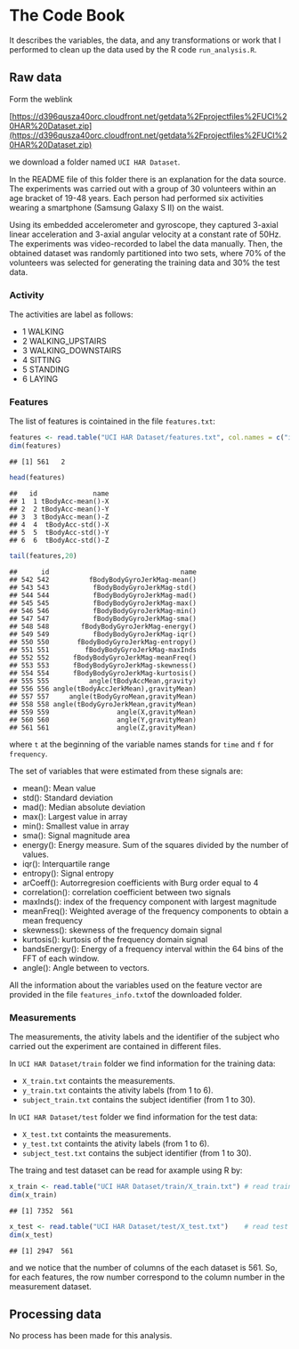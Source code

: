 The Code Book
======================================

It describes the variables, the data, and any transformations or work that I performed to clean up the data used by the R code `run_analysis.R`. 

## Raw data
Form the weblink 

[https://d396qusza40orc.cloudfront.net/getdata%2Fprojectfiles%2FUCI%20HAR%20Dataset.zip](https://d396qusza40orc.cloudfront.net/getdata%2Fprojectfiles%2FUCI%20HAR%20Dataset.zip)

we download a folder named `UCI HAR Dataset`.

In the README file of this folder there is an explanation for the data source.
The experiments was carried out with a group of 30 volunteers within an age bracket of 19-48 years. Each person had performed six activities wearing a smartphone (Samsung Galaxy S II) on the waist.

Using its embedded accelerometer and gyroscope, they captured 3-axial linear acceleration and 3-axial angular velocity at a constant rate of 50Hz. The experiments was video-recorded to label the data manually. Then, the obtained dataset was randomly partitioned into two sets, where 70% of the volunteers was selected for generating the training data and 30% the test data. 

### Activity
The activities are label as follows:

- 1 WALKING
- 2 WALKING_UPSTAIRS
- 3 WALKING_DOWNSTAIRS
- 4 SITTING
- 5 STANDING
- 6 LAYING 

### Features
The list of features is cointained in the file `features.txt`:

```r
features <- read.table("UCI HAR Dataset/features.txt", col.names = c("id","name")) # read features names
dim(features)
```

```
## [1] 561   2
```

```r
head(features)
```

```
##   id              name
## 1  1 tBodyAcc-mean()-X
## 2  2 tBodyAcc-mean()-Y
## 3  3 tBodyAcc-mean()-Z
## 4  4  tBodyAcc-std()-X
## 5  5  tBodyAcc-std()-Y
## 6  6  tBodyAcc-std()-Z
```

```r
tail(features,20)
```

```
##      id                                 name
## 542 542          fBodyBodyGyroJerkMag-mean()
## 543 543           fBodyBodyGyroJerkMag-std()
## 544 544           fBodyBodyGyroJerkMag-mad()
## 545 545           fBodyBodyGyroJerkMag-max()
## 546 546           fBodyBodyGyroJerkMag-min()
## 547 547           fBodyBodyGyroJerkMag-sma()
## 548 548        fBodyBodyGyroJerkMag-energy()
## 549 549           fBodyBodyGyroJerkMag-iqr()
## 550 550       fBodyBodyGyroJerkMag-entropy()
## 551 551         fBodyBodyGyroJerkMag-maxInds
## 552 552      fBodyBodyGyroJerkMag-meanFreq()
## 553 553      fBodyBodyGyroJerkMag-skewness()
## 554 554      fBodyBodyGyroJerkMag-kurtosis()
## 555 555          angle(tBodyAccMean,gravity)
## 556 556 angle(tBodyAccJerkMean),gravityMean)
## 557 557     angle(tBodyGyroMean,gravityMean)
## 558 558 angle(tBodyGyroJerkMean,gravityMean)
## 559 559                 angle(X,gravityMean)
## 560 560                 angle(Y,gravityMean)
## 561 561                 angle(Z,gravityMean)
```
where `t` at the beginning of the variable names stands for `time` and `f` for `frequency`.

The set of variables that were estimated from these signals are:

- mean(): Mean value
- std(): Standard deviation
- mad(): Median absolute deviation 
- max(): Largest value in array
- min(): Smallest value in array
- sma(): Signal magnitude area
- energy(): Energy measure. Sum of the squares divided by the number of values. 
- iqr(): Interquartile range 
- entropy(): Signal entropy
- arCoeff(): Autorregresion coefficients with Burg order equal to 4
- correlation(): correlation coefficient between two signals
- maxInds(): index of the frequency component with largest magnitude
- meanFreq(): Weighted average of the frequency components to obtain a mean frequency
- skewness(): skewness of the frequency domain signal 
- kurtosis(): kurtosis of the frequency domain signal 
- bandsEnergy(): Energy of a frequency interval within the 64 bins of the FFT of each window.
- angle(): Angle between to vectors.

All the information about the variables used on the feature vector are provided in the file `features_info.txt`of the downloaded folder.

### Measurements
The measurements, the ativity labels and the identifier of the subject who carried out the experiment are contained in different files.

In `UCI HAR Dataset/train` folder we find information for the training data:
- `X_train.txt` containts the measurements.
- `y_train.txt` containts the ativity labels (from 1 to 6).
- `subject_train.txt` contains the subject identifier (from 1 to 30).

In `UCI HAR Dataset/test` folder we find information for the test data:
- `X_test.txt` containts the measurements.
- `y_test.txt` containts the ativity labels (from 1 to 6).
- `subject_test.txt` contains the subject identifier (from 1 to 30).

The traing and test dataset can be read for axample using R by:

```r
x_train <- read.table("UCI HAR Dataset/train/X_train.txt") # read training data
dim(x_train)
```

```
## [1] 7352  561
```

```r
x_test <- read.table("UCI HAR Dataset/test/X_test.txt")    # read test data
dim(x_test)
```

```
## [1] 2947  561
```
and we notice that the number of columns of the each dataset is 561. So, for each features, the row number correspond to the column number in the measurement dataset.

## Processing data
No process has been made for this analysis.

